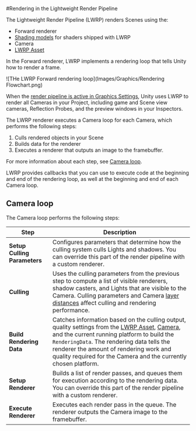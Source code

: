 #Rendering in the Lightweight Render Pipeline

The Lightweight Render Pipeline (LWRP) renders Scenes using the:

- Forward renderer
- [Shading models](shading-model.md) for shaders shipped with LWRP
- Camera
- [LWRP Asset](lwrp-asset.md)

In the Forward renderer, LWRP implements a rendering loop that tells Unity how to render a frame.



![THe LWRP Forward rendering loop](Images/Graphics/Rendering Flowchart.png)



When the [render pipeline is active in Graphics Settings](configuring-lwrp-for-use.md), Unity uses LWRP to render all Cameras in your Project, including game and Scene view cameras, Reflection Probes, and the preview windows in your Inspectors. 

The LWRP renderer executes a Camera loop for each Camera, which performs the following steps:

1. Culls rendered objects in your Scene
2. Builds data for the renderer
3. Executes a renderer that outputs an image to the framebuffer. 

For more information about each step, see [Camera loop](#Steps-in-the-camera-loop).

LWRP provides callbacks that you can use to execute code at the beginning and end of the rendering loop, as well at the beginning and end of each Camera loop. 

## Camera loop 

The Camera loop performs the following steps:

| Step                         | Description                                                  |
| ---------------------------- | ------------------------------------------------------------ |
| __Setup Culling Parameters__ | Configures parameters that determine how the culling system culls Lights and shadows. You can override this part of the render pipeline with a custom renderer. |
| __Culling__                  | Uses the culling parameters from the previous step to compute a list of visible renderers, shadow casters, and Lights that are visible to the Camera. Culling parameters and Camera [layer distances](https://docs.unity3d.com/ScriptReference/Camera-layerCullDistances.html) affect culling and rendering performance. |
| __Build Rendering Data__     | Catches information based on the culling output, quality settings from the [LWRP Asset](lwrp-asset.md), [Camera](camera.md), and the current running platform to build the `RenderingData`. The rendering data tells the renderer the amount of rendering work and quality required for the Camera and the currently chosen platform. |
| __Setup Renderer__           | Builds a list of render passes, and queues them for execution according to the rendering data. You can override this part of the render pipeline with a custom renderer. |
| __Execute Renderer__         | Executes each render pass in the queue. The renderer outputs the Camera image to the framebuffer. |

